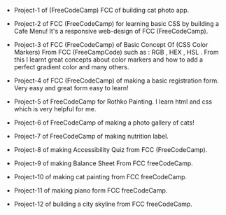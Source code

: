 - Project-1 of (FreeCodeCamp) FCC of building cat photo app.

- Project-2 of FCC (FreeCodeCamp) for learning basic CSS by building a Cafe Menu! It's a responsive web-design of FCC (FreeCodeCamp).

- Project-3 of FCC (FreeCodeCamp) of Basic Concept Of (CSS Color Markers) From FCC (FreeCampCode) such as : RGB , HEX , HSL . From this I learnt great concepts about color markers and how to add a perfect gradient color and many others.

- Project-4 of FCC (FreeCodeCamp) of making a basic registration form. Very easy and great form easy to learn!

- Project-5 of FreeCodeCamp for Rothko Painting. I learn html and css which is very helpful for me.

- Project-6 of FreeCodeCamp of making a photo gallery of cats!

- Project-7 of FreeCodeCamp of making nutrition label.

- Project-8 of making Accessibility Quiz from FCC (FreeCodeCamp).

- Project-9 of making Balance Sheet From FCC freeCodeCamp.

- Project-10 of making cat painting from FCC freeCodeCamp.

- Project-11 of making piano form FCC freeCodeCamp.

- Project-12 of building a city skyline from FCC freeCodeCamp.
